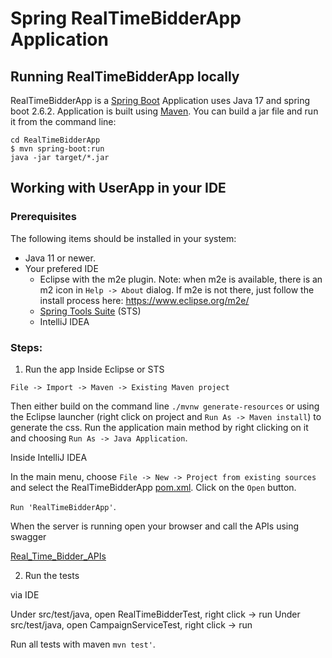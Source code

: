 # Spring RealTimeBidderApp Application

## Running RealTimeBidderApp locally
RealTimeBidderApp is a [Spring Boot](https://spring.io/guides/gs/spring-boot)
Application uses Java 17 and spring boot 2.6.2.
Application is built using [Maven](https://spring.io/guides/gs/maven/). You 
can build a jar file and run it from the command line:


```
cd RealTimeBidderApp
$ mvn spring-boot:run
java -jar target/*.jar
```

## Working with UserApp in your IDE

### Prerequisites
The following items should be installed in your system:
* Java 11 or newer.
* Your prefered IDE
    * Eclipse with the m2e plugin. Note: when m2e is available, there is an m2 icon in `Help -> About` dialog. If m2e is
      not there, just follow the install process here: https://www.eclipse.org/m2e/
    * [Spring Tools Suite](https://spring.io/tools) (STS)
    * IntelliJ IDEA

### Steps:

1) Run the app
Inside Eclipse or STS
```
File -> Import -> Maven -> Existing Maven project
```

Then either build on the command line `./mvnw generate-resources` or using the Eclipse launcher (right click on project and `Run As -> Maven install`) to generate the css. Run the application main method by right clicking on it and choosing `Run As -> Java Application`.

Inside IntelliJ IDEA

In the main menu, choose `File -> New -> Project from existing sources` and select the RealTimeBidderApp [pom.xml](pom.xml). Click on the `Open` button.

`Run 'RealTimeBidderApp'`.

When the server is running open your browser and call the APIs using swagger

[Real_Time_Bidder_APIs](http://localhost:8080/swagger-ui/#/)

2) Run the tests 

via IDE

Under src/test/java, open RealTimeBidderTest, right click -> run
Under src/test/java, open CampaignServiceTest, right click -> run

Run all tests with maven
`mvn test'`.

